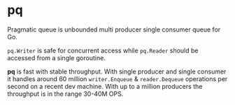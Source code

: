 # pq
Pragmatic queue is unbounded multi producer single consumer queue for Go. 

`pq.Writer` is safe for concurrent access while `pq.Reader` should be accessed from a single goroutine.

**pq** is fast with stable throughput. 
With single producer and single consumer it handles around 60 million `writer.Enqueue` & `reader.Dequeue` operations per second on a recent dev machine.
With up to a million producers the throughput is in the range 30-40M OPS.


